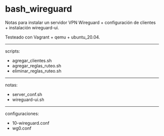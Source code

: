 # bash_wireguard

Notas para instalar un servidor VPN Wireguard + configuración de clientes + instalación wireguard-ui.

Testeado con Vagrant + qemu + ubuntu_20.04.

---

scripts:
- agregar_clientes.sh
- agregar_reglas_ruteo.sh
- eliminar_reglas_ruteo.sh

---

notas:
- server_conf.sh
- wireguard-ui.sh

---

configuraciones:
- 10-wireguard.conf
- wg0.conf 